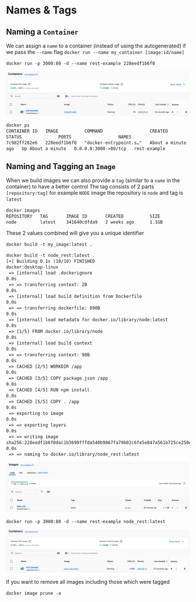 # Names & Tags

## Naming a `Container`

We can assign a `name` to a container (instead of using the autogenerated) if we pass the
`--name` flag `docker run --name my_container [image:id/name]`

```shell
docker run -p 3000:80 -d --name rest-example 228eedf1b6f0
```

![docker-named-container.png](docker-named-container.png)

```shell-output
docker ps   
CONTAINER ID   IMAGE          COMMAND                  CREATED              STATUS              PORTS                  NAMES
7c982ff282e6   228eedf1b6f0   "docker-entrypoint.s…"   About a minute ago   Up About a minute   0.0.0.0:3000->80/tcp   rest-example
```

## Naming and Tagging an `Image`

When we build images we can also provide a `tag` (similar to a `name` in the container) to have a better control
The tag consists of 2 parts `[repository:tag]` for example `NODE` image the repository is `node` and tag is `latest`

```shell-output
docker images
REPOSITORY   TAG       IMAGE ID       CREATED          SIZE
node         latest    341640cdfda9   2 weeks ago      1.1GB
```

These 2 values combined will give you a unique identifier

```shell
docker build -t my_image:latest .
```

```shell-output
docker build -t node_rest:latest .
[+] Building 0.1s (10/10) FINISHED                                                                                                                                                         docker:desktop-linux
 => [internal] load .dockerignore                                                                                                                                                                          0.0s
 => => transferring context: 2B                                                                                                                                                                            0.0s
 => [internal] load build definition from Dockerfile                                                                                                                                                       0.0s
 => => transferring dockerfile: 890B                                                                                                                                                                       0.0s
 => [internal] load metadata for docker.io/library/node:latest                                                                                                                                             0.0s
 => [1/5] FROM docker.io/library/node                                                                                                                                                                      0.0s
 => [internal] load build context                                                                                                                                                                          0.0s
 => => transferring context: 90B                                                                                                                                                                           0.0s
 => CACHED [2/5] WORKDIR /app                                                                                                                                                                              0.0s
 => CACHED [3/5] COPY package.json /app                                                                                                                                                                    0.0s
 => CACHED [4/5] RUN npm install                                                                                                                                                                           0.0s
 => CACHED [5/5] COPY . /app                                                                                                                                                                               0.0s
 => exporting to image                                                                                                                                                                                     0.0s
 => => exporting layers                                                                                                                                                                                    0.0s
 => => writing image sha256:228eedf1b6f0dac1b3699fffda540b9867fa79b02c6fe5e847a561b725ce250e                                                                                                               0.0s
 => => naming to docker.io/library/node_rest:latest                          
```

![docker-custom-image-named-and-tagged.png](docker-custom-image-named-and-tagged.png)

```shell
docker run -p 3000:80 -d --name rest-example node_rest:latest
```

![docker-named-container-with-named-and-tagged-image.png](docker-named-container-with-named-and-tagged-image.png)

If you want to remove all images including those which were tagged
```shell
docker image prune -a
```
